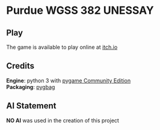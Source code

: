 # Purdue WGSS 382 UNESSAY
## Play
The game is available to play online at [itch.io](https://en.wikipedia.org/wiki/Placeholder)
## Credits
**Engine**: python 3 with [pygame Community Edition](https://github.com/pygame/pygame)\
**Packaging**: [pygbag](https://github.com/pygame-web/pygbag)
## AI Statement
**NO AI** was used in the creation of this project
